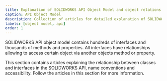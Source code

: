 ```yaml
---
title: Explanation of SOLIDWORKS API Object Model and object relations
caption: API Object Model
description: Collection of articles for detailed explanation of SOLIDWORKS API Object Model, class hierarchy, naming convention and objects relations
labels: [object model, api]
order: 1
---
```

SOLIDWORKS API object model contains hundreds of interfaces and thousands of methods and properties. All interfaces have relationships allowing to access certain object via another objects method or property.

This section contains articles explaining the relationship between classes and interfaces in the SOLIDWORKS API, name conventions and accessibility. Follow the articles in this section for more information.